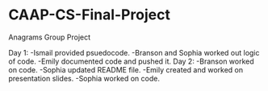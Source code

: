 # CAAP-CS-Final-Project
Anagrams Group Project

Day 1:
    -Ismail provided psuedocode.
    -Branson and Sophia worked out logic of code.
    -Emily documented code and pushed it.
Day 2:
    -Branson worked on code.
    -Sophia updated README file.
    -Emily created and worked on presentation slides.
    -Sophia worked on code.